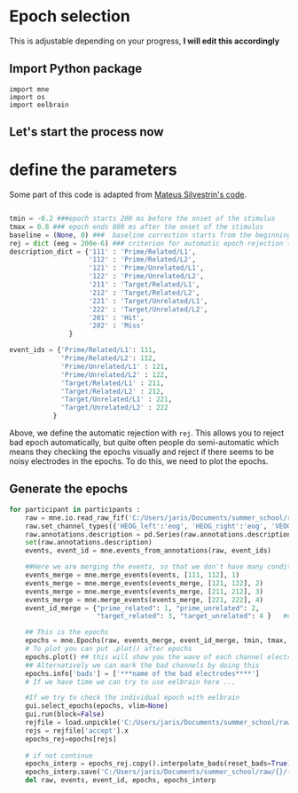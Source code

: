# Epoch selection 

This is adjustable depending on your progress, **I will edit this accordingly**

## Import Python package
```
import mne
import os
import eelbrain
```

## Let's start the process now
# define the parameters
Some part of this code is adapted from [Mateus Silvestrin's code](https://msilvestrin.me/post/n400_1/). 

```python

tmin = -0.2 ###epoch starts 200 ms before the onset of the stimulus
tmax = 0.8 ### epoch ends 800 ms after the onset of the stimulus
baseline = (None, 0) ###  baseline correction starts from the beginning of the epoch (-200 ms) until 0 ms 
rej = dict (eeg = 200e-6) ### criterion for automatic epoch rejection that is based on max of peak to peak value in Volts
description_dict = {'111' : 'Prime/Related/L1',
                    '112' : 'Prime/Related/L2',
                    '121' : 'Prime/Unrelated/L1',
                    '122' : 'Prime/Unrelated/L2',
                    '211' : 'Target/Related/L1',
                    '212' : 'Target/Related/L2',
                    '221' : 'Target/Unrelated/L1',
                    '222' : 'Target/Unrelated/L2',
                    '201' : 'Hit',
                    '202' : 'Miss'      
               }

event_ids = {'Prime/Related/L1': 111,
             'Prime/Related/L2': 112,
             'Prime/Unrelated/L1' : 121,
             'Prime/Unrelated/L2' : 122,
             'Target/Related/L1' : 211,
             'Target/Related/L2' : 212,
             'Target/Unrelated/L1' : 221,
             'Target/Unrelated/L2' : 222
           }
```

Above, we define the automatic rejection with `rej`. This allows you to reject bad epoch automatically, but quite often people do semi-automatic which means they checking the epochs visually and reject if there seems
to be noisy electrodes in the epochs. To do this, we need to plot the epochs. 

## Generate the epochs
```python
for participant in participants : 
    raw = mne.io.read_raw_fif('C:/Users/jaris/Documents/summer_school/raw/{}/{}_N400_ica-raw.fif' .format (participant, participant), preload = True)
    raw.set_channel_types({'HEOG_left':'eog', 'HEOG_right':'eog', 'VEOG_lower':'eog'})
    raw.annotations.description = pd.Series(raw.annotations.description).map(description_dict).to_numpy()
    set(raw.annotations.description)
    events, event_id = mne.events_from_annotations(raw, event_ids)

    ##Here we are merging the events, so that we don't have many condition. With this merging we have 4 conditions
    events_merge = mne.merge_events(events, [111, 112], 1)
    events_merge = mne.merge_events(events_merge, [121, 122], 2)
    events_merge = mne.merge_events(events_merge, [211, 212], 3)
    events_merge = mne.merge_events(events_merge, [221, 222], 4)
    event_id_merge = {"prime_related": 1, "prime_unrelated": 2, 
                      "target_related": 3, "target_unrelated": 4 }   ###These are the conditions after merging

    ## This is the epochs
    epochs = mne.Epochs(raw, events_merge, event_id_merge, tmin, tmax, proj=True,picks=['eeg'], baseline=baseline, reject=rej, preload=True)
    # To plot you can put .plot() after epochs
    epochs.plot() ## this will show you the wave of each channel electrode in your epochs, if there are bad electrodes we can select here to mark it
    ## Alternatively we can mark the bad channels by doing this
    epochs.info['bads'] = ['***name of the bad electrodes****']
    # If we have time we can try to use eelbrain here ...

    #If we try to check the individual epoch with eelbrain
    gui.select_epochs(epochs, vlim=None)
    gui.run(block=False)
    rejfile = load.unpickle('C:/Users/jaris/Documents/summer_school/raw/{}/{}.pickle' .format (participant, participant)) ## here we open the pickle file
    rejs = rejfile['accept'].x
    epochs_rej=epochs[rejs]
    
    # if not continue
    epochs_interp = epochs_rej.copy().interpolate_bads(reset_bads=True) ### Interpolation using alogarithm to alter signal from bad electrode/s, reset bads will return the bad channel to bads = [] 
    epochs_interp.save('C:/Users/jaris/Documents/summer_school/raw/{}/{}_N400-epo.fif' .format (participant, participant))
    del raw, events, event_id, epochs, epochs_interp   
```
